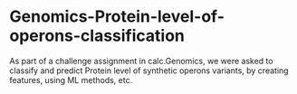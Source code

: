 # Genomics-Protein-level-of-operons-classification
As part of a challenge assignment in calc.Genomics, we were asked to classify and predict Protein level of synthetic operons variants, by creating features, using ML methods, etc.
